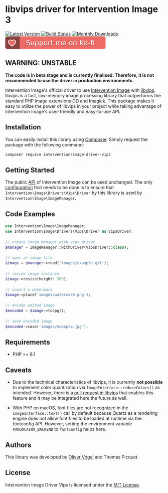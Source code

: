 # libvips driver for Intervention Image 3

[![Latest Version](https://img.shields.io/packagist/v/intervention/image-driver-vips.svg)](https://packagist.org/packages/intervention/image-driver-vips)
[![Build Status](https://github.com/Intervention/image-driver-vips/actions/workflows/run-tests.yml/badge.svg)](https://github.com/Intervention/image-driver-vips/actions)
[![Monthly Downloads](https://img.shields.io/packagist/dm/intervention/image-driver-vips.svg)](https://packagist.org/packages/intervention/image-driver-vips/stats)
[![Support me on Ko-fi](https://raw.githubusercontent.com/Intervention/image-driver-vips/develop/.github/images/support.svg)](https://ko-fi.com/interventionphp)

## WARNING: UNSTABLE

**The code is in beta stage and is currently finalised. Therefore, it is not
recommended to use the driver in production environments.**

Intervention Image's official driver to use [Intervention
Image](https://github.com/Intervention/image) with
[libvips](https://github.com/libvips/libvips). libvips is a fast, low-memory
image processing library that outperforms the standard PHP image extensions GD
and Imagick. This package makes it easy to utilize the power of libvips in your
project while taking advantage of Intervention Image's user-friendly and
easy-to-use API.

## Installation

You can easily install this library using [Composer](https://getcomposer.org).
Simply request the package with the following command:
    
```bash
composer require intervention/image-driver-vips
```

## Getting Started

The public [API](https://image.intervention.io/v3) of Intervention Image can be
used unchanged. The only [configuration](https://image.intervention.io/v3/basics/image-manager) that needs to be done is to ensure that
`Intervention\Image\Drivers\Vips\Driver` by this library is used by `Intervention\Image\ImageManager`.

## Code Examples

```php
use Intervention\Image\ImageManager;
use Intervention\Image\Drivers\Vips\Driver as VipsDriver;

// create image manager with vips driver
$manager = ImageManager::withDriver(VipsDriver::class);

// open an image file
$image = $manager->read('images/example.gif');

// resize image instance
$image->resize(height: 300);

// insert a watermark
$image->place('images/watermark.png');

// encode edited image
$encoded = $image->toJpg();

// save encoded image
$encoded->save('images/example.jpg');
```

## Requirements

- PHP >= 8.1

## Caveats

- Due to the technical characteristics of libvips, it is currently **not possible**
  to implement color quantization via `ImageInterface::reduceColors()` as
  intended. However, there is a [pull request in
  libvips](https://github.com/libvips/php-vips/issues/256#issuecomment-2575872401)
  that enables this feature and it may be integrated here the future as well.

- With PHP on macOS, font files are not recognized in the
  `ImageInterface::text()` call by default because Quartz as a rendering engine
  does not allow font files to be loaded at runtime via the fontconfig API.
  However, setting the environment variable `PANGOCAIRO_BACKEND` to
  `fontconfig` helps here.

## Authors

This library was developed by [Oliver Vogel](https://intervention.io) and Thomas Picquet.

## License

Intervention Image Driver Vips is licensed under the [MIT License](LICENSE).
